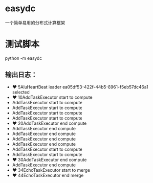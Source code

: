# easydc
一个简单易用的分布式计算框架

# 测试脚本

 python -m easydc
 
## 输出日志：

* ❤️ 5AluHeartBeat leader ea05df53-422f-44b5-8961-f5eb57dc46a1 selected
* ❤️ 10AddTaskExecutor start to compute
* AddTaskExecutor start to compute
* AddTaskExecutor start to compute
* AddTaskExecutor start to compute
* AddTaskExecutor start to compute
* ❤️ 20AddTaskExecutor end compute
* AddTaskExecutor end compute
* AddTaskExecutor end compute
* AddTaskExecutor end compute
* AddTaskExecutor end compute
* AddTaskExecutor start to compute
* AddTaskExecutor start to compute
* ❤️ 30AddTaskExecutor end compute
* AddTaskExecutor end compute
* ❤️ 34EchoTaskExecutor start to merge
* ❤️ 44EchoTaskExecutor end merge
